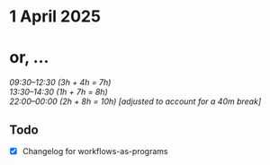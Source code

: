 # 1 April 2025
# or, …

_09:30–12:30 (3h + 4h = 7h)_  
_13:30–14:30 (1h + 7h = 8h)_  
_22:00–00:00 (2h + 8h = 10h) [adjusted to account for a 40m break]_  

## Todo

- [x] Changelog for workflows-as-programs
